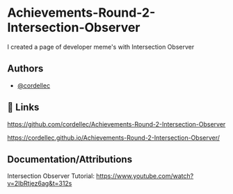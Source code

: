 
# Achievements-Round-2-Intersection-Observer


I created a page of developer meme's with Intersection Observer 
## Authors

- [@cordellec](https://www.github.com/cordellec)


## 🔗 Links

https://github.com/cordellec/Achievements-Round-2-Intersection-Observer

https://cordellec.github.io/Achievements-Round-2-Intersection-Observer/
## Documentation/Attributions

Intersection Observer Tutorial: https://www.youtube.com/watch?v=2IbRtjez6ag&t=312s


